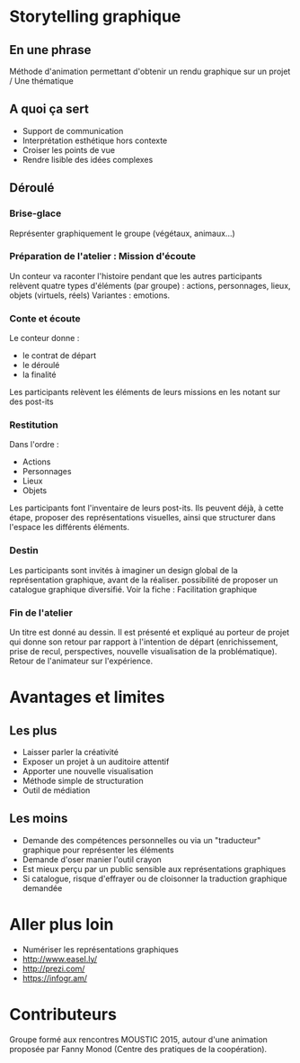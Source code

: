 # Storytelling graphique 

## En une phrase

Méthode d'animation permettant d'obtenir un rendu graphique sur un projet / Une thématique
## A quoi ça sert

- Support de communication
- Interprétation esthétique hors contexte
- Croiser les points de vue
- Rendre lisible des idées complexes

## Déroulé

### Brise-glace

Représenter graphiquement le groupe (végétaux, animaux...)

### Préparation de l'atelier : Mission d'écoute

Un conteur va raconter l'histoire pendant que les autres participants relèvent quatre types d'éléments (par groupe) : actions, personnages, lieux, objets (virtuels, réels)
Variantes : emotions.

### Conte et écoute

Le conteur donne : 
- le contrat de départ
- le déroulé
- la finalité

Les participants relèvent les éléments de leurs missions en les notant sur des post-its

### Restitution

Dans l'ordre : 

- Actions
- Personnages
- Lieux
- Objets

Les participants font l'inventaire de leurs post-its. Ils peuvent déjà, à cette étape, proposer des représentations visuelles, ainsi que structurer dans l'espace les différents éléments.

### Destin

Les participants sont invités à imaginer un design global de la représentation graphique, avant de la réaliser. possibilité de proposer un catalogue graphique diversifié.
Voir la fiche : Facilitation graphique
### Fin de l'atelier

Un titre est donné au dessin. 
Il est présenté et expliqué au porteur de projet qui donne son retour par rapport à l'intention de départ (enrichissement, prise de recul, perspectives, nouvelle visualisation de la problématique).
Retour de l'animateur sur l'expérience.

# Avantages et limites

## Les plus

- Laisser parler la créativité
- Exposer un projet à un auditoire attentif
- Apporter une nouvelle visualisation
- Méthode simple de structuration
- Outil de médiation

## Les moins

- Demande des compétences personnelles ou via un "traducteur" graphique pour représenter les éléments
- Demande d'oser manier l'outil crayon
- Est mieux perçu par un public sensible aux représentations graphiques
- Si catalogue, risque d'effrayer ou de cloisonner la traduction graphique demandée

# Aller plus loin

- Numériser les représentations graphiques 
- http://www.easel.ly/
- http://prezi.com/
- https://infogr.am/

# Contributeurs

Groupe formé aux rencontres MOUSTIC 2015, autour d'une animation proposée par Fanny Monod (Centre des pratiques de la coopération).
